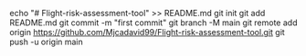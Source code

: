 echo "# Flight-risk-assessment-tool" >> README.md
git init
git add README.md
git commit -m "first commit"
git branch -M main
git remote add origin https://github.com/Mjcadavid99/Flight-risk-assessment-tool.git
git push -u origin main
